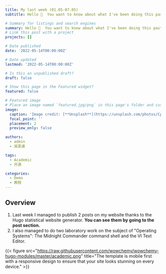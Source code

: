 ```yaml
---
title: My last week (01.05-07.05)
subtitle: Hello 👋  You want to know about what I've been doing this past week, don't you? Then I'll tell you about it right now!

# Summary for listings and search engines
summary: Hello 👋  You want to know about what I've been doing this past week, don't you? Then I'll tell you about it right now!
# Link this post with a project
projects: []

# Date published
date: '2022-05-14T00:00:00Z'

# Date updated
lastmod: '2022-05-14T00:00:00Z'

# Is this an unpublished draft?
draft: false

# Show this page in the Featured widget?
featured: false

# Featured image
# Place an image named `featured.jpg/png` in this page's folder and customize its options here.
image:
  caption: 'Image credit: [**Unsplash**](https://unsplash.com/photos/CpkOjOcXdUY)'
  focal_point: ''
  placement: 2
  preview_only: false

authors:
  - admin
  - 吳恩達

tags:
  - Academic
  - 开源

categories:
  - Demo
  - 教程
---
```


## Overview

1. Last week I managed to publish 2 posts on my website thanks to the Hugo statistical website generator. **You can see them by going to the post section.**
2. I also managed to do two laboratory work on the subject of "Operating Systems": The Midnight Commander command shell and the VI Text Editor.

{{< figure src="https://raw.githubusercontent.com/wowchemy/wowchemy-hugo-modules/master/academic.png" title="The template is mobile first with a responsive design to ensure that your site looks stunning on every device." >}}
